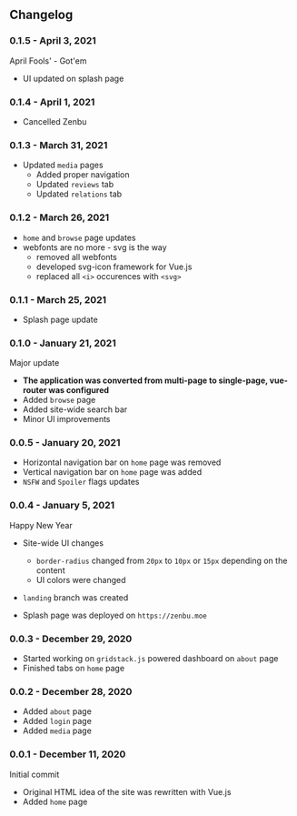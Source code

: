 ## Changelog

### 0.1.5 - April 3, 2021

April Fools' - Got'em

- UI updated on splash page

### 0.1.4 - April 1, 2021

- Cancelled Zenbu

### 0.1.3 - March 31, 2021 

- Updated `media` pages
  - Added proper navigation
  - Updated `reviews` tab
  - Updated `relations` tab

### 0.1.2 - March 26, 2021

- `home` and `browse` page updates
- webfonts are no more - svg is the way
  - removed all webfonts
  - developed svg-icon framework for Vue.js
  - replaced all `<i>` occurences with `<svg>`

### 0.1.1 - March 25, 2021 

- Splash page update

### 0.1.0 - January 21, 2021

Major update

- __The application was converted from multi-page to single-page, vue-router was configured__
- Added `browse` page
- Added site-wide search bar
- Minor UI improvements

### 0.0.5 - January 20, 2021 

- Horizontal navigation bar on `home` page was removed
- Vertical navigation bar on `home` page was added
- `NSFW` and `Spoiler` flags updates

### 0.0.4 - January 5, 2021

Happy New Year

- Site-wide UI changes
  - `border-radius` changed from `20px` to `10px` or `15px` depending on the content
  - UI colors were changed

- `landing` branch was created
- Splash page was deployed on `https://zenbu.moe`

### 0.0.3 - December 29, 2020

- Started working on `gridstack.js` powered dashboard on `about` page
- Finished tabs on `home` page

### 0.0.2 - December 28, 2020

- Added `about` page
- Added `login` page
- Added `media` page

### 0.0.1 - December 11, 2020

Initial commit
- Original HTML idea of the site was rewritten with Vue.js
- Added `home` page
